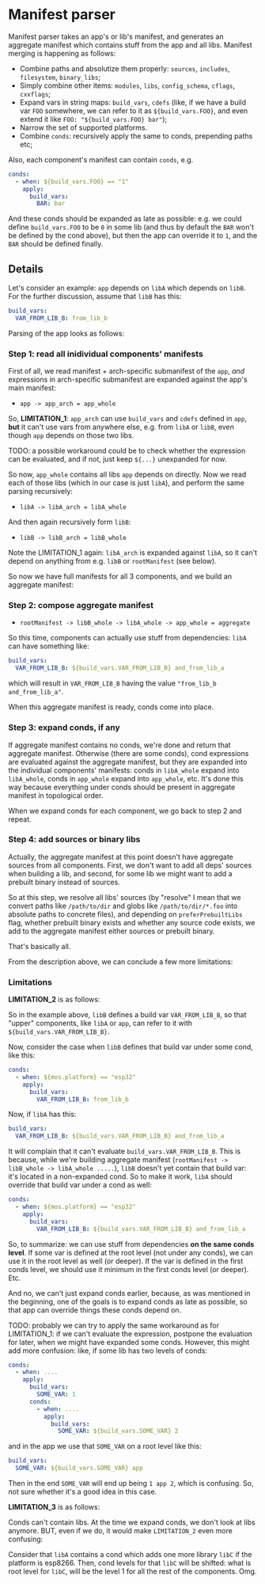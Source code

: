 # Manifest parser

Manifest parser takes an app's or lib's manifest, and generates an aggregate
manifest which contains stuff from the app and all libs. Manifest merging is
happening as follows:

  - Combine paths and absolutize them properly: `sources`, `includes`,
    `filesystem`, `binary_libs`;
  - Simply combine other items: `modules`, `libs`, `config_schema`, `cflags`, `cxxflags`;
  - Expand vars in string maps: `build_vars`, `cdefs` (like, if we have a build
    var `FOO` somewhere, we can refer to it as `${build_vars.FOO}`, and even
    extend it like `FOO: "${build_vars.FOO} bar"`);
  - Narrow the set of supported platforms.
  - Combine `conds`: recursively apply the same to conds, prepending paths etc;

Also, each component's manifest can contain `conds`, e.g.

```yaml
conds:
  - when: ${build_vars.FOO} == "1"
    apply:
      build_vars:
        BAR: bar
```

And these conds should be expanded as late as possible: e.g. we could define
`build_vars.FOO` to be `0` in some lib (and thus by default the `BAR` won't be
defined by the cond above), but then the app can override it to `1`, and the
`BAR` should be defined finally.

## Details

Let's consider an example: `app` depends on `libA` which depends on `libB`. For
the further discussion, assume that `libB` has this:

```yaml
build_vars:
  VAR_FROM_LIB_B: from_lib_b
```

Parsing of the app looks as follows:

### Step 1: read all inidividual components' manifests

First of all, we read manifest + arch-specific submanifest of the `app`, *and*
expressions in arch-specific submanifest are expanded against the app's main
manifest:

  - `app -> app_arch = app_whole`

So, **LIMITATION_1**: `app_arch` can use `build_vars` and `cdefs` defined in
`app`, **but** it can't use vars from anywhere else, e.g. from `libA` or
`libB`, even though `app` depends on those two libs.

TODO: a possible workaround could be to check whether the expression can be
evaluated, and if not, just keep `${...}` unexpanded for now.

So now, `app_whole` contains all libs `app` depends on directly. Now we read
each of those libs (which in our case is just `libA`), and perform the same
parsing recursively:

  - `libA -> libA_arch = libA_whole`

And then again recursively form `libB`:

  - `libB -> libB_arch = libB_whole`

Note the LIMITATION_1 again: `libA_arch` is expanded against `libA`, so it
can't depend on anything from e.g. `libB` or `rootManifest` (see below).

So now we have full manifests for all 3 components, and we build an aggregate
manifest:

### Step 2: compose aggregate manifest

  - `rootManifest -> libB_whole -> libA_whole -> app_whole = aggregate`

So this time, components can actually use stuff from dependencies: `libA` can
have something like:

```yaml
build_vars:
  VAR_FROM_LIB_B: ${build_vars.VAR_FROM_LIB_B} and_from_lib_a
```

which will result in `VAR_FROM_LIB_B` having the value `"from_lib_b and_from_lib_a"`.

When this aggregate manifest is ready, conds come into place.

### Step 3: expand conds, if any

If aggregate manifest contains no conds, we're done and return that aggregate
manifest. Otherwise (there are some conds), cond expressions are evaluated
against the aggregate manifest, but they are expanded into the individual
components' manifests: conds in `libA_whole` expand into `libA_whole`, conds in
`app_whole` expand into `app_whole`, etc. It's done this way because everything
under conds should be present in aggregate manifest in topological order.

When we expand conds for each component, we go back to step 2 and repeat.

### Step 4: add sources or binary libs

Actually, the aggregate manifest at this point doesn't have aggregate sources
from all components. First, we don't want to add all deps' sources when building
a lib, and second, for some lib we might want to add a prebuilt binary instead
of sources.

So at this step, we resolve all libs' sources (by "resolve" I mean that we
convert paths like `/path/to/dir` and globs like `/path/to/dir/*.foo` into
absolute paths to concrete files), and depending on `preferPrebuiltLibs` flag,
whether prebuilt binary exists and whether any source code exists, we add to
the aggregate manifest either sources or prebuilt binary.

That's basically all.

From the description above, we can conclude a few more limitations:

### Limitations

**LIMITATION_2** is as follows:

So in the example above, `libB` defines a build var `VAR_FROM_LIB_B`, so that
"upper" components, like `libA` or `app`, can refer to it with
`${build_vars.VAR_FROM_LIB_B}`.

Now, consider the case when `libB` defines that build var under some cond, like
this:

```yaml
conds:
  - when: ${mos.platform} == "esp32"
    apply:
      build_vars:
        VAR_FROM_LIB_B: from_lib_b
```

Now, if `libA` has this:

```yaml
build_vars:
  VAR_FROM_LIB_B: ${build_vars.VAR_FROM_LIB_B} and_from_lib_a
```

It will complain that it can't evaluate `build_vars.VAR_FROM_LIB_B`. This is
because, while we're building aggregate manifest (`rootManifest -> libB_whole
-> libA_whole .....`), `libB` doesn't yet contain that build var: it's located
in a non-expanded cond. So to make it work, `libA` should override that build
var under a cond as well:

```yaml
conds:
  - when: ${mos.platform} == "esp32"
    apply:
      build_vars:
        VAR_FROM_LIB_B: ${build_vars.VAR_FROM_LIB_B} and_from_lib_a
```

So, to summarize: we can use stuff from dependencies **on the same conds
level**. If some var is defined at the root level (not under any conds), we can
use it in the root level as well (or deeper). If the var is defined in the
first conds level, we should use it minimum in the first conds level (or
deeper). Etc.

And no, we can't just expand conds earlier, because, as was mentioned in the
beginning, one of the goals is to expand conds as late as possible, so that
app can override things these conds depend on.

TODO: probably we can try to apply the same workaround as for LIMITATION_1: if
we can't evaluate the expression, postpone the evaluation for later, when we
might have expanded some conds. However, this might add more confusion: like,
if some lib has two levels of conds:

```yaml
conds:
  - when: ....
    apply:
      build_vars:
        SOME_VAR: 1
      conds:
        - when: ....
          apply:
            build_vars:
              SOME_VAR: ${build_vars.SOME_VAR} 2
```

and in the app we use that `SOME_VAR` on a root level like this:

```yaml
build_vars:
  SOME_VAR: ${build_vars.SOME_VAR} app
```

Then in the end `SOME_VAR` will end up being `1 app 2`, which is confusing. So,
not sure whether it's a good idea in this case.

**LIMITATION_3** is as follows:

Conds can't contain libs. At the time we expand conds, we don't look at libs
anymore. BUT, even if we do, it would make `LIMITATION_2` even more confusing:

Consider that `libA` contains a cond which adds one more library `libC` if the
platform is esp8266. Then, cond levels for that `libC` will be shifted: what is
root level for `libC`, will be the level 1 for all the rest of the components.
Omg.
